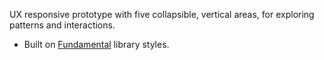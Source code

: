 UX responsive prototype with five collapsible, vertical areas, for exploring patterns and interactions.

* Built on [Fundamental](https://sap.github.io/fundamental-styles/) library styles.
